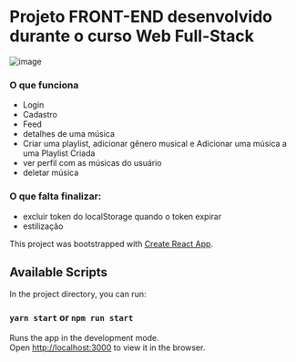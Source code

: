 # Projeto FRONT-END desenvolvido durante o curso Web Full-Stack
![image](https://user-images.githubusercontent.com/69319634/125129596-15e6c300-e0d6-11eb-9499-4931500cf2e4.png)


### O que funciona

* Login
* Cadastro
* Feed
* detalhes de uma música 
* Criar uma playlist, adicionar gênero musical e Adicionar uma música a uma Playlist Criada
* ver perfil com as músicas do usuário
* deletar música

### O que falta finalizar:
* excluir token do localStorage quando o token expirar
* estilização

This project was bootstrapped with [Create React App](https://github.com/facebook/create-react-app).

## Available Scripts
In the project directory, you can run:
### `yarn start` or `npm run start`

Runs the app in the development mode.\
Open [http://localhost:3000](http://localhost:3000) to view it in the browser.

